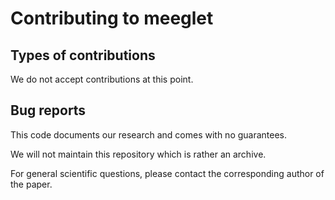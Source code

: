 # Contributing to meeglet

## Types of contributions

We do not accept contributions at this point.

## Bug reports

This code documents our research and comes with no guarantees. 

We will not maintain this repository which is rather an archive.

For general scientific questions, please contact the corresponding author of the paper.

